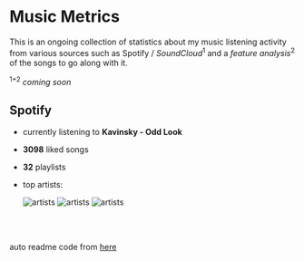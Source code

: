 # Music Metrics

This is an ongoing collection of statistics about my music listening activity from various sources such as Spotify / *SoundCloud*<sup>1</sup> and a *feature analysis*<sup>2</sup> of the songs to go along with it.

<sup>1+2</sup> *coming soon*

## Spotify

- currently listening to **Kavinsky - Odd Look**

- **3098** liked songs
- **32** playlists

- top artists: 

    ![artists](https://i.scdn.co/image/27717d74f3ecaa7dd1a72efb1e581674e3dbc593) ![artists](https://i.scdn.co/image/72cf4f4b7b37ffc2d954a6124b245a1faecb980c) ![artists](https://i.scdn.co/image/4d68f134b9ccfc7b9c22b4ed0abc98dccecc5fb2)

<br></br>

auto readme code from [here](https://github.com/gargakshit/gargakshit)
